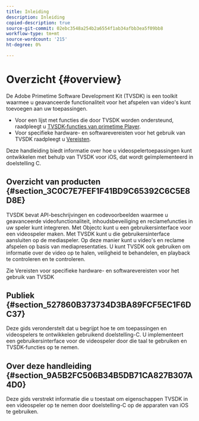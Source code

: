 ```yaml
---
title: Inleiding
description: Inleiding
copied-description: true
source-git-commit: 02ebc3548a254b2a6554f1ab34afbb3ea5f09bb8
workflow-type: tm+mt
source-wordcount: '215'
ht-degree: 0%

---
```


# Overzicht {#overview}

De Adobe Primetime Software Development Kit (TVSDK) is een toolkit waarmee u geavanceerde functionaliteit voor het afspelen van video&#39;s kunt toevoegen aan uw toepassingen.

* Voor een lijst met functies die door TVSDK worden ondersteund, raadpleegt u [TVSDK-functies van primetime Player](../../ios-3x-introduction/ios-3x-overview/ios-3x-overview-of-the-player.md).
* Voor specifieke hardware- en softwarevereisten voor het gebruik van TVSDK raadpleegt u [Vereisten](../../ios-3x-introduction/ios-3x-requirements.md).

Deze handleiding biedt informatie over hoe u videospelertoepassingen kunt ontwikkelen met behulp van TVSDK voor iOS, dat wordt geïmplementeerd in doelstelling C.

## Overzicht van producten {#section_3C0C7E7FEF1F41BD9C65392C6C5E8D8E}

TVSDK bevat API-beschrijvingen en codevoorbeelden waarmee u geavanceerde videofunctionaliteit, inhoudsbeveiliging en reclamefuncties in uw speler kunt integreren. Met Objectc kunt u een gebruikersinterface voor een videospeler maken. Met TVSDK kunt u die gebruikersinterface aansluiten op de mediaspeler. Op deze manier kunt u video&#39;s en reclame afspelen op basis van mediapresentaties. U kunt TVSDK ook gebruiken om informatie over de video op te halen, veiligheid te behandelen, en playback te controleren en te controleren.

Zie Vereisten voor specifieke hardware- en softwarevereisten voor het gebruik van TVSDK

## Publiek {#section_527860B373734D3BA89FCF5EC1F6DC37}

Deze gids veronderstelt dat u begrijpt hoe te om toepassingen en videospelers te ontwikkelen gebruikend doelstelling-C. U implementeert een gebruikersinterface voor de videospeler door die taal te gebruiken en TVSDK-functies op te nemen.

## Over deze handleiding {#section_9A5B2FC506B34B5DB71CA827B307A4D0}

Deze gids verstrekt informatie die u toestaat om eigenschappen TVSDK in een videospeler op te nemen door doelstelling-C op de apparaten van iOS te gebruiken.
